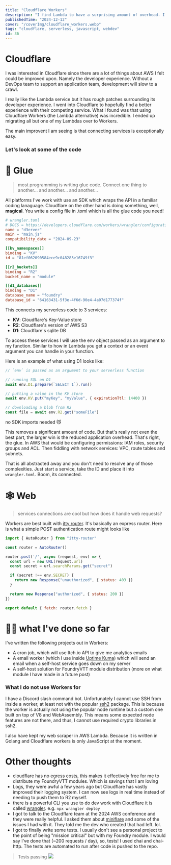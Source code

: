 ```yaml
---
title: "Cloudflare Workers"
description: "I find Lambda to have a surprising amount of overhead. I've moved some of my services into Cloudflare workers and documented my experience"
publishedTime: "2024-12-12"
cover: "/coverImg/cloudflare_workers.webp"
tags: "cloudflare, serverless, javascript, webdev"
id: 36
---
```


# Cloudflare
I was interested in Cloudflare since there are a lot of things about AWS I felt could be improved upon.
Namely the developer experience. Without a DevOps team to support an application team, development will slow to a crawl.

I really like the Lambda service but it has rough patches surrounding its developer experience.
I went into Cloudflare to hopefully find a better experience with their competing service.
What I found was that using Cloudflare Workers (the Lambda alternative) was incredible.
I ended up migrating all but one of my Lambdas over to Workers.

The main improvent I am seeing is that connecting services is exceptionally easy.

### Let's look at some of the code


# 🔧 Glue

> most programming is writing glue code. Connect one thing to another... and another... and another...

All platforms I've work with use an SDK which wraps the API in a familiar coding lanaguage.
Cloudflare on the other hand is doing something, well, __magical__.
You write a config file in .toml which is all the glue code you need!

```toml
# wrangler.toml
# DOCS = https://developers.cloudflare.com/workers/wrangler/configuration
name = "d3erver"
main = "main.js"
compatibility_date = "2024-09-23"

[[kv_namespaces]]
binding = "KV"
id = "81ef062090584ece9c048283e16749f3"

[[r2_buckets]]
binding = "R2"
bucket_name = "module"

[[d1_databases]]
binding = "D1"
database_name = "foundry"
database_id = "64163431-5f3e-4f6d-90e4-4a07d177374f"
```

This connects my serverless code to 3 services:
- __KV__: Cloudflare's Key-Value store
- __R2__: Cloudflare's version of AWS S3
- __D1__: Cloudflare's sqlite DB

To access these services I will use the env object passed as an argument to my function.
Similar to how in Lambda you get a context or an event argument you can handle in your function.


Here is an example of what using D1 looks like:

```js
// `env` is passed as an argument to your serverless function

// running SQL on D1
await env.D1.prepare(`SELECT 1`).run()

// putting a value in the KV store
await env.KV.put("myKey", "myValue", { expirationTtl: 14400 })

// downloading a blob from R2
const file = await env.R2.get("someFile")
```

no SDK imports needed 😼

This removes a significant amount of code. But that's really not even the best part, the larger win is the reduced application overhead.
That's right, the glue. In AWS that would be configuring permissions: IAM roles, security groups and ACL.
Then fiddling with network services: VPC, route tables and subnets.

That is all abstracted away and you don't need to resolve any of those complexities.
Just start a service, take the ID and place it into `wrangler.toml`. Boom, its connected.

# 🕸 Web

> services connections are cool but how does it handle web requests?

Workers are best built with [itty router](https://itty.dev/itty-router).
It's basically an express router.
Here is what a simple POST authentication route might looks like

```js
import { AutoRouter } from "itty-router"

const router = AutoRouter()

router.post('/', async (request, env) => {
  const url = new URL(request.url)
  const secret = url.searchParams.get("secret")

  if (secret !== env.SECRET) {
    return new Response("unauthorized", { status: 403 })
  }

  return new Response("authorized", { status: 200 })
})

export default { fetch: router.fetch }
```

# 🐱‍💻 what I've done so far

I've written the following projects out in Workers:

- A cron job, which will use Itch.io API to give me analytics emails
- A email worker (which I use inside [Uptime Kuma](https://uptime.kuma.pet)) which will send an email when a self-host service goes down on my server
- A self-host solution for FoundryVTT module distribution (more on what module I have made in a future post)

### What I do not use Workers for

I have a Discord slash command bot. Unfortunately I cannot use SSH from inside a worker, at least not with the popular [ssh2](https://www.npmjs.com/package/ssh2) package.
This is because the worker is actually not using the popular node runtime but a custom one built on top of V8 and WebAssembly.
This means some expected node features are not there, and thus, I cannot use required crypto libraries in ssh2.

I also have kept my web scraper in AWS Lambda. Because it is written in Golang and Cloudflare workers is only JavaScript at the moment.

# Other thoughts
- cloudflare has no egress costs, this makes it effectively free for me to distribute my FoundryVTT modules. Which is savings that I am loving
- Logs, they were awful a few years ago but Cloudflare has vastly improved their logging system. I can now see logs in real time instead of needing to push them to R2 myself.
- there is a powerful CLI you use to do dev work with Cloudflare it is called [wrangler](https://developers.cloudflare.com/workers/wrangler). e.g. `npx wrangler deploy`
- I got to talk to the Cloudflare team at the 2024 AWS conference and they were really helpful. I asked them about [miniflare](https://developers.cloudflare.com/workers/testing/miniflare) and some of the issues I had with it. They told me the dev who created that had left. lol.
- I got to finally write some tests. I usually don't see a personal project to the point of being "mission critical" but with my Foundry module. I would say I've done that (~200 requests / day), so, tests! I used chai and chai-http. The tests are automated to run after code is pushed to the repo.


> Tests passing
> <Img src="/posts/36/tests.webp" float size="lg" />
